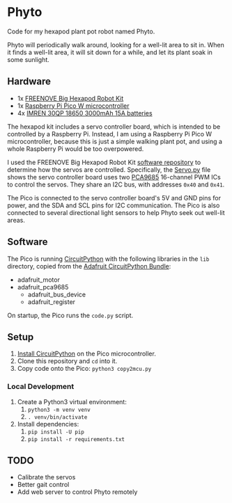 # Phyto

Code for my hexapod plant pot robot named Phyto.

Phyto will periodically walk around, looking for a well-lit area to sit in.
When it finds a well-lit area, it will sit down for a while, and let its plant
soak in some sunlight.

## Hardware
- 1x [FREENOVE Big Hexapod Robot Kit](https://www.amazon.com/dp/B08M5DXS2P)
- 1x [Raspberry Pi Pico W microcontroller](https://www.raspberrypi.com/documentation/microcontrollers/raspberry-pi-pico.html)
- 4x [IMREN 30QP 18650 3000mAh 15A batteries](https://www.imrbatteries.com/imren-30qp-18650-3000mah-15a-battery/)

The hexapod kit includes a servo controller board, which is intended to be
controlled by a Raspberry Pi. Instead, I am using a Raspberry Pi Pico W
microcontroller, because this is just a simple walking plant pot, and using a
whole Raspberry Pi would be too overpowered.

I used the FREENOVE Big Hexapod Robot Kit [software repository](https://github.com/Freenove/Freenove_Big_Hexapod_Robot_Kit_for_Raspberry_Pi)
to determine how the servos are controlled. Specifically, the
[Servo.py](https://github.com/Freenove/Freenove_Big_Hexapod_Robot_Kit_for_Raspberry_Pi/blob/master/Code/Server/Servo.py)
file shows the servo controller board uses two [PCA9685](https://www.nxp.com/docs/en/data-sheet/PCA9685.pdf)
16-channel PWM ICs to control the servos. They share an I2C bus, with addresses `0x40` and `0x41`.

The Pico is connected to the servo controller board's 5V and GND pins for power,
and the SDA and SCL pins for I2C communication. The Pico is also connected to
several directional light sensors to help Phyto seek out well-lit areas.

## Software

The Pico is running [CircuitPython](https://circuitpython.org/) with the
following libraries in the `lib` directory, copied from the
[Adafruit CircuitPython Bundle](https://github.com/adafruit/Adafruit_CircuitPython_Bundle):
- adafruit_motor
- adafruit_pca9685
  - adafruit_bus_device
  - adafruit_register

On startup, the Pico runs the `code.py` script.

## Setup

1. [Install CircuitPython](https://learn.adafruit.com/welcome-to-circuitpython/installing-circuitpython)
   on the Pico microcontroller.
2. Clone this repository and `cd` into it.
3. Copy code onto the Pico: `python3 copy2mcu.py`

### Local Development

1. Create a Python3 virtual environment:
   1. `python3 -m venv venv`
   2. `. venv/bin/activate`
2. Install dependencies:
   1. `pip install -U pip`
   2. `pip install -r requirements.txt`

## TODO

- Calibrate the servos
- Better gait control
- Add web server to control Phyto remotely
